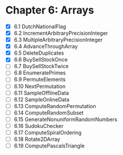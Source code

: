 # Chapter 6: Arrays  

- [x] 6.1 DutchNationalFlag
- [x] 6.2 IncrementArbitraryPrecisionInteger
- [x] 6.3 MultipleArbitraryPrecisionInteger
- [x] 6.4 AdvanceThroughArray
- [x] 6.5 DeleteDuplicates
- [x] 6.6 BuySellStockOnce
- [ ] 6.7 BuySellStockTwice
- [ ] 6.8 EnumeratePrimes
- [ ] 6.9 PermuteElements
- [ ] 6.10 NextPermutation
- [ ] 6.11 SampleOfflineData
- [ ] 6.12 SampleOnlineData
- [ ] 6.13 ComputeRandomPermutation
- [ ] 6.14 ComputeRandomSubset
- [ ] 6.15 GenerateNonuniformRandomNumbers
- [ ] 6.16 SudokuChecker
- [ ] 6.17 ComputeSpiralOrdering
- [ ] 6.18 Rotate2DArray
- [ ] 6.19 ComputePascalsTriangle